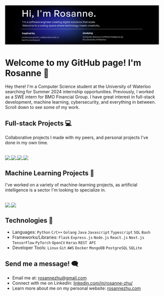 [![website](display.svg "website")](https://rosannezhu.com)
# Welcome to my GitHub page! I'm Rosanne 👋
Hey there! I'm a Computer Science student at the University of Waterloo searching for Summer 2024 internship opportunities. Previously, I worked as a SWE intern for BMO Financial Group.
I have great interest in full-stack development, machine learning, cybersecurity, and everything in between. Scroll down to see some of my work.

## Full-stack Projects 💻


<summary>Collaborative projects I made with my peers, and personal projects I've done in my own time.</summary>
    
  <br/>
  <p>
    <a href="https://github.com/roskzhu/Empa">
      <img align="center" src="https://github-readme-stats.vercel.app/api/pin/?username=roskzhu&repo=Empa&theme=github_dark"/>
    </a>
    <a href="https://github.com/roskzhu/CareCompanion">
      <img align="center" src="https://github-readme-stats.vercel.app/api/pin/?username=roskzhu&repo=CareCompanion&theme=github_dark"/>
    </a>    
    <a href="https://github.com/roskzhu/Toronto-Shelter-Metrics-Map">
      <img align="center" src="https://github-readme-stats.vercel.app/api/pin/?username=roskzhu&repo=Toronto-Shelter-Metrics-Map&theme=github_dark"/>
    </a>
    <a href="https://github.com/roskzhu/CollaboraCart">
      <img align="center" src="https://github-readme-stats.vercel.app/api/pin/?username=roskzhu&repo=CollaboraCart&theme=github_dark"/>
    </a>
  </p>
</details>

## Machine Learning Projects 🧠


<summary>I've worked on a variety of machine-learning projects, as artificial intelligence is a sector I'm looking to specialize in. </summary>
    
  <br/>
  <p>
    <a href="https://github.com/roskzhu/AutonomyBootcamp">
      <img align="center" src="https://github-readme-stats-git-masterrstaa-rickstaa.vercel.app/api/pin/?username=roskzhu&repo=AutonomyBootcamp&theme=github_dark&show_owner=true"/>
    </a>
      <a href="https://github.com/roskzhu/IntactChallenge">
      <img align="center" src="https://github-readme-stats-git-masterrstaa-rickstaa.vercel.app/api/pin/?username=roskzhu&repo=IntactChallenge&theme=github_dark&show_owner=true"/>
    </a>
  </p>
</details>

## Technologies 🔧
* Languages: `Python` `C/C++` `Golang` `Java` `Javascript` `Typescript`  `SQL`  `Bash`  
* Frameworks/Libraries: `Flask` `Express.js` `Node.js` `React.js` `Next.js` `TensorFlow` `PyTorch` `OpenCV` `Keras` `REST API`
* Developer Tools: `Linux` `Git` `AWS` `Docker` `MongoDB` `PostgreSQL` `SQLite`


## Send me a message! 🗨️
* Email me at: rosannezhu@gmail.com
* Connect with me on LinkedIn: [linkedin.com/in/rosanne-zhu/](https://www.linkedin.com/in/rosanne-zhu/)
* Learn more about me on my personal website: [rosannezhu.com](https://rosannezhu.com/)

<div>
<!-- ## Github Stats -->
<!-- [![My GitHub Language Stats](https://github-readme-stats-git-masterrstaa-rickstaa.vercel.app/api/top-langs/?username=roskzhu&langs_count=8&tex&title_color=ffffff&text_color=c9cacc&icon_color=2bbc8a&bg_color=1d1f21&layout=compact)]() -->
<!-- [![My GitHub Stats](https://github-readme-stats.vercel.app/api/?username=roskzhu&count_private=true&theme=gotham&showicons=true)]() -->
</div>
